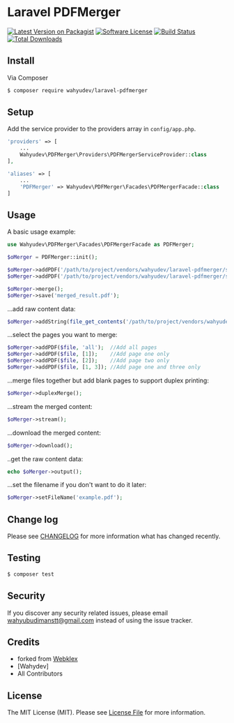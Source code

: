 # Laravel PDFMerger

[![Latest Version on Packagist][ico-version]][link-packagist]
[![Software License][ico-license]](LICENSE.md)
[![Build Status][ico-travis]][link-travis]
[![Total Downloads][ico-downloads]][link-downloads]


## Install

Via Composer

``` bash
$ composer require wahyudev/laravel-pdfmerger
```

## Setup

Add the service provider to the providers array in `config/app.php`.

``` php
'providers' => [
    ...
    Wahyudev\PDFMerger\Providers\PDFMergerServiceProvider::class
],

'aliases' => [
    ...
    'PDFMerger' => Wahyudev\PDFMerger\Facades\PDFMergerFacade::class
]
```

## Usage
A basic usage example:

``` php
use Wahyudev\PDFMerger\Facades\PDFMergerFacade as PDFMerger;

$oMerger = PDFMerger::init();

$oMerger->addPDF('/path/to/project/vendors/wahyudev/laravel-pdfmerger/src/PDFMerger/examples/pdf_one.pdf', [2]);
$oMerger->addPDF('/path/to/project/vendors/wahyudev/laravel-pdfmerger/src/PDFMerger/examples/pdf_two.pdf', 'all');

$oMerger->merge();
$oMerger->save('merged_result.pdf');

```

...add raw content data:

``` php
$oMerger->addString(file_get_contents('/path/to/project/vendors/wahyudev/laravel-pdfmerger/src/PDFMerger/examples/pdf_two.pdf'), [1]);

```

...select the pages you want to merge:

``` php
$oMerger->addPDF($file, 'all');  //Add all pages
$oMerger->addPDF($file, [1]);    //Add page one only
$oMerger->addPDF($file, [2]);    //Add page two only
$oMerger->addPDF($file, [1, 3]); //Add page one and three only

```

...merge files together but add blank pages to support duplex printing:
```php
$oMerger->duplexMerge();
```

...stream the merged content:

``` php
$oMerger->stream();

```
...download the merged content:

``` php
$oMerger->download();

```
..get the raw content data:
``` php
echo $oMerger->output();

```
...set the filename if you don't want to do it later:

``` php
$oMerger->setFileName('example.pdf');

```

## Change log

Please see [CHANGELOG](CHANGELOG.md) for more information what has changed recently.

## Testing

``` bash
$ composer test
```

## Security

If you discover any security related issues, please email wahyubudimanstt@gmail.com instead of using the issue tracker.

## Credits

- forked from [Webklex][link-author] 
- [Wahydev]
- All Contributors

## License

The MIT License (MIT). Please see [License File](LICENSE.md) for more information.

[ico-version]: https://img.shields.io/packagist/v/Webklex/laravel-pdfmerger.svg?style=flat-square
[ico-license]: https://img.shields.io/badge/license-MIT-brightgreen.svg?style=flat-square
[ico-travis]: https://img.shields.io/travis/Webklex/translator/master.svg?style=flat-square
[ico-scrutinizer]: https://img.shields.io/scrutinizer/coverage/g/Webklex/laravel-pdfmerger.svg?style=flat-square
[ico-code-quality]: https://img.shields.io/scrutinizer/g/Webklex/laravel-pdfmerger.svg?style=flat-square
[ico-downloads]: https://img.shields.io/packagist/dt/Webklex/laravel-pdfmerger.svg?style=flat-square

[link-packagist]: https://packagist.org/packages/Webklex/laravel-pdfmerger
[link-travis]: https://travis-ci.org/Webklex/laravel-pdfmerger
[link-scrutinizer]: https://scrutinizer-ci.com/g/Webklex/laravel-pdfmerger/code-structure
[link-code-quality]: https://scrutinizer-ci.com/g/Webklex/laravel-pdfmerger
[link-downloads]: https://packagist.org/packages/Webklex/laravel-pdfmerger
[link-author]: https://github.com/webklex
